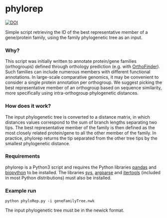 # phylorep

[![DOI](https://zenodo.org/badge/319268792.svg)](https://zenodo.org/doi/10.5281/zenodo.5642697)

Simple script retrieving the ID of the best representative member of a gene/protein family, using the family phylogenetic tree as an input.

### Why?
This script was initially written to annotate protein/gene families (orthogroups) defined through orthology prediction (e.g. with [OrthoFinder](https://github.com/davidemms/OrthoFinder)).
Such families can include numerous members with different functional annotations. In large-scale comparative genomics, it may be convenient to consider a single protein annotation per orthogroup.
We suggest picking the best representative member of an orthogroup based on sequence similarity, more specifically using intra-orthogroup phylogenetic distances.

### How does it work?
The input phylogenetic tree is converted to a distance matrix, in which distances values correspond to the sum of branch lengths separating two tips.
The best representative member of the family is then defined as the most closely related protein/gene to all the other member of the family.
In practice, phylorep returns the tip separated from the other tree tips by the smallest phylogenetic distance.

### Requirements
phylorep is a Python3 script and requires the Python libraries [pandas](https://pandas.pydata.org/) and [biopython](https://biopython.org/) to be installed.
The libraries [sys](https://docs.python.org/3/library/sys.html), [argparse](https://docs.python.org/3/library/argparse.html) and [itertools](https://docs.python.org/3/library/itertools.html) (included in most Python distributions) must also be installed.

### Example run
```
python phyloRep.py -i geneFamilyTree.nwk
```
The input phylogenetic tree must be in the newick format.
